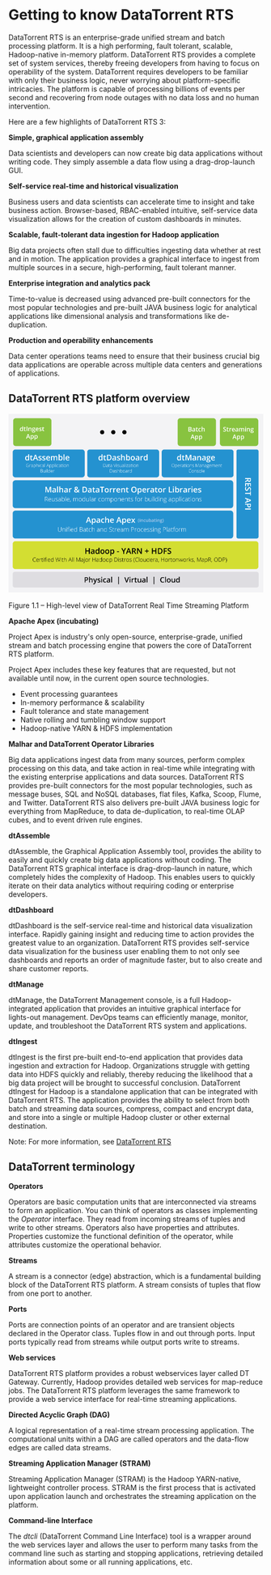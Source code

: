 Getting to know DataTorrent RTS
===
DataTorrent RTS is an enterprise-grade unified stream and batch
processing platform. It is a high performing, fault tolerant, scalable,
Hadoop-native in-memory platform. DataTorrent RTS provides a complete
set of system services, thereby freeing developers from having to focus
on operability of the system. DataTorrent requires developers to be
familiar with only their business logic, never worrying about
platform-specific intricacies. The platform is capable of processing
billions of events per second and recovering from node outages with no
data loss and no human intervention.

Here are a few highlights of DataTorrent RTS 3:

**Simple, graphical application assembly**

Data scientists and developers can now create big data
applications without writing code. They simply assemble a data flow
using a drag-drop-launch GUI.

**Self-service real-time and historical visualization**

Business users and data scientists can accelerate time to insight
and take business action. Browser-based, RBAC-enabled intuitive,
self-service data visualization allows for the creation of custom
dashboards in minutes.

**Scalable, fault-tolerant data ingestion for Hadoop application**

Big data projects often stall due to difficulties ingesting data
whether at rest and in motion. The application provides a graphical
interface to ingest from multiple sources in a secure, high-performing,
fault tolerant manner.

**Enterprise integration and analytics pack**

Time-to-value is decreased using advanced pre-built connectors for
the most popular technologies and pre-built JAVA business logic for
analytical applications like dimensional analysis and transformations
like de-duplication.

**Production and operability enhancements**

Data center operations teams need to ensure that their business
crucial big data applications are operable across multiple data centers
and generations of applications.

DataTorrent RTS platform overview
---
![Overview](images/sales_dimensions/image18.png "Overview")

Figure 1.1 &ndash; High-level view of DataTorrent Real Time Streaming Platform

**Apache Apex (incubating)**

Project Apex is industry's only open-source, enterprise-grade, unified stream
and batch processing engine that powers the core of DataTorrent RTS platform.

Project Apex includes these key features that are requested, but
not available until now, in the current open source technologies.

-   Event processing guarantees
-   In-memory performance & scalability
-   Fault tolerance and state management
-   Native rolling and tumbling window support
-   Hadoop-native YARN & HDFS implementation

**Malhar and DataTorrent Operator Libraries**

Big data applications ingest data from many sources, perform
complex processing on this data, and take action in real-time while
integrating with the existing enterprise applications and data sources.
DataTorrent RTS provides pre-built connectors for the most popular
technologies, such as message buses, SQL and NoSQL databases, flat
files, Kafka, Scoop, Flume, and Twitter. DataTorrent RTS also delivers
pre-built JAVA business logic for everything from MapReduce, to data
de-duplication, to real-time OLAP cubes, and to event driven rule
engines.

**dtAssemble**

dtAssemble, the Graphical Application Assembly tool, provides the ability to
easily and quickly create big data applications without coding. The DataTorrent
RTS graphical interface is drag-drop-launch in nature, which completely hides
the complexity of Hadoop. This enables users to quickly iterate on their data
analytics without requiring coding or enterprise developers.

**dtDashboard**

dtDashboard is the self-service real-time and historical data visualization
interface. Rapidly gaining insight and reducing time to action provides the
greatest value to an organization. DataTorrent RTS provides self-service
data visualization for the business user enabling them to not only see
dashboards and reports an order of magnitude faster, but to also create and
share customer reports.

**dtManage**

dtManage, the DataTorrent Management console, is a full Hadoop-integrated
application that provides an intuitive graphical interface for lights-out
management. DevOps teams can efficiently manage, monitor, update, and
troubleshoot the DataTorrent RTS system and applications.

**dtIngest**

dtIngest is the first pre-built end-to-end application that provides
data ingestion and extraction for Hadoop. Organizations struggle with
getting data into HDFS quickly and reliably, thereby reducing the
likelihood that a big data project will be brought to successful
conclusion. DataTorrent dtIngest for Hadoop is a standalone
application that can be integrated with DataTorrent RTS. The
application provides the ability to select from both batch and
streaming data sources, compress, compact and encrypt data, and store
into a single or multiple Hadoop cluster or other external
destination.

Note: For more information, see
[DataTorrent RTS](https://www.datatorrent.com/product/datatorrent-rts/)

DataTorrent terminology
---
**Operators**

Operators are basic computation units that are interconnected via
streams to form an application. You can think of operators as classes
implementing the _Operator_ interface. They read from incoming streams
of tuples and write to other streams. Operators also have properties and
attributes. Properties customize the functional definition of the
operator, while attributes customize the operational behavior.

**Streams**

A stream is a connector (edge) abstraction, which is a fundamental
building block of the DataTorrent RTS platform. A stream consists of
tuples that flow from one port to another.

**Ports**

Ports are connection points of an operator and are transient
objects declared in the Operator class. Tuples flow in and out through
ports. Input ports typically read from streams while output ports write to
streams.

**Web services**

DataTorrent RTS platform provides a robust webservices layer called
DT Gateway. Currently, Hadoop provides detailed web services for
map-reduce jobs. The DataTorrent RTS platform leverages the same
framework to provide a web service interface for real-time streaming
applications.

**Directed Acyclic Graph (DAG)**

A logical representation of a real-time stream processing
application. The computational units within a DAG are called operators
and the data-flow edges are called data streams.

**Streaming Application Manager (STRAM)**

Streaming Application Manager (STRAM) is the Hadoop YARN-native,
lightweight controller process. STRAM is the first process that is
activated upon application launch and orchestrates the streaming
application on the platform.

**Command-line Interface**

The _dtcli_ (DataTorrent Command Line Interface) tool is a wrapper
around the web services layer and allows the user to perform many
tasks from the command line such as starting and stopping
applications, retrieving detailed information about some or all
running applications, etc.
